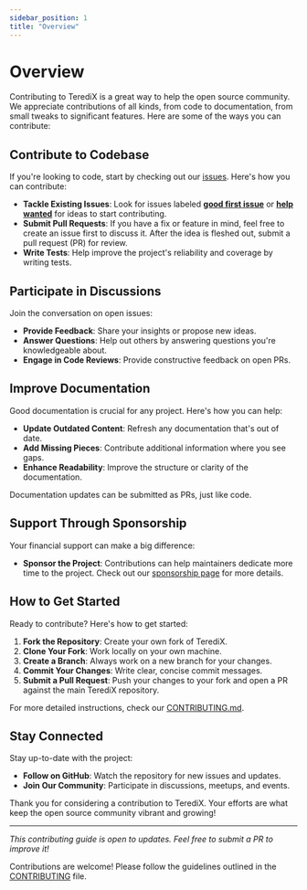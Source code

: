 ```yaml
---
sidebar_position: 1
title: "Overview"
---
```


# Overview

Contributing to TerediX is a great way to help the open source community. We appreciate contributions of all kinds, from code to documentation, from small tweaks to significant features. Here are some of the ways you can contribute:

## Contribute to Codebase

If you're looking to code, start by checking out our [issues](https://github.com/shaharia-lab/terediX/issues). Here's how you can contribute:


- **Tackle Existing Issues**: Look for issues labeled **[good first issue](https://github.com/shaharia-lab/terediX/issues?q=is%3Aopen+is%3Aissue+label%3A%22good+first+issue%22)** or **[help wanted](https://github.com/shaharia-lab/terediX/issues?q=is%3Aopen+is%3Aissue+label%3A%22help+wanted%22)** for ideas to start contributing.
- **Submit Pull Requests**: If you have a fix or feature in mind, feel free to create an issue first to discuss it. After the idea is fleshed out, submit a pull request (PR) for review.
- **Write Tests**: Help improve the project's reliability and coverage by writing tests.

## Participate in Discussions

Join the conversation on open issues:

- **Provide Feedback**: Share your insights or propose new ideas.
- **Answer Questions**: Help out others by answering questions you're knowledgeable about.
- **Engage in Code Reviews**: Provide constructive feedback on open PRs.

## Improve Documentation

Good documentation is crucial for any project. Here's how you can help:

- **Update Outdated Content**: Refresh any documentation that's out of date.
- **Add Missing Pieces**: Contribute additional information where you see gaps.
- **Enhance Readability**: Improve the structure or clarity of the documentation.

Documentation updates can be submitted as PRs, just like code.

## Support Through Sponsorship

Your financial support can make a big difference:

- **Sponsor the Project**: Contributions can help maintainers dedicate more time to the project. Check out our [sponsorship page](https://github.com/sponsors/shaharia-lab) for more details.

## How to Get Started

Ready to contribute? Here's how to get started:

1. **Fork the Repository**: Create your own fork of TerediX.
2. **Clone Your Fork**: Work locally on your own machine.
3. **Create a Branch**: Always work on a new branch for your changes.
4. **Commit Your Changes**: Write clear, concise commit messages.
5. **Submit a Pull Request**: Push your changes to your fork and open a PR against the main TerediX repository.

For more detailed instructions, check our [CONTRIBUTING.md](https://github.com/shaharia-lab/terediX/blob/master/CONTRIBUTING.md).

## Stay Connected

Stay up-to-date with the project:

- **Follow on GitHub**: Watch the repository for new issues and updates.
- **Join Our Community**: Participate in discussions, meetups, and events.

Thank you for considering a contribution to TerediX. Your efforts are what keep the open source community vibrant and growing!

---

*This contributing guide is open to updates. Feel free to submit a PR to improve it!*


Contributions are welcome! Please follow the guidelines outlined in the [CONTRIBUTING](https://github.com/shaharia-lab/terediX/blob/master/CONTRIBUTING.md) file.
